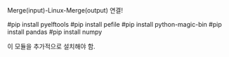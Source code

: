 Merge(input)-Linux-Merge(output) 연결!

#pip install pyelftools
#pip install pefile
#pip install python-magic-bin
#pip install pandas
#pip install numpy

이 모듈을 추가적으로 설치해야 함.
